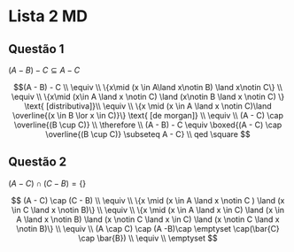 # Lista 2 MD
## Questão 1

$(A - B) - C \subseteq A - C$

$$(A - B) - C \\
\equiv \\
\{x\mid (x \in A\land x\notin B) \land x\notin C\} \\
\equiv \\
\{x\mid (x\in A \land x \notin C) \land (x\notin B \land x \notin C) \} \text{  [distributiva]}\\
\equiv 
\\
\{x \mid (x \in A \land x \notin C)\land \overline{(x \in B \lor x \in C)}\} \text{  [de morgan]}
\\
\equiv 
\\
(A - C) \cap \overline{(B \cup C)}
\\
\therefore 
\\
(A - B) - C \equiv \boxed{(A - C) \cap \overline{(B \cup C)} \subseteq A - C}
\\
qed \square $$

## Questão 2
$(A - C) \cap (C - B) = \{\}$

$$ 
(A - C) \cap (C - B) \\
\equiv 
\\
\{x \mid (x \in A \land x \notin C ) \land (x \in C \land x \notin B)\}
\\
\equiv
\\
\{x \mid (x \in A \land x \in C) \land (x \in A \land x \notin B) \land (x \notin C \land x \in C) \land (x \notin C \land x \notin B)\}
\\
\equiv
\\
(A \cap C) \cap (A -B)\cap \emptyset \cap(\bar{C} \cap \bar{B})
\\
\equiv
\\
\emptyset  $$
